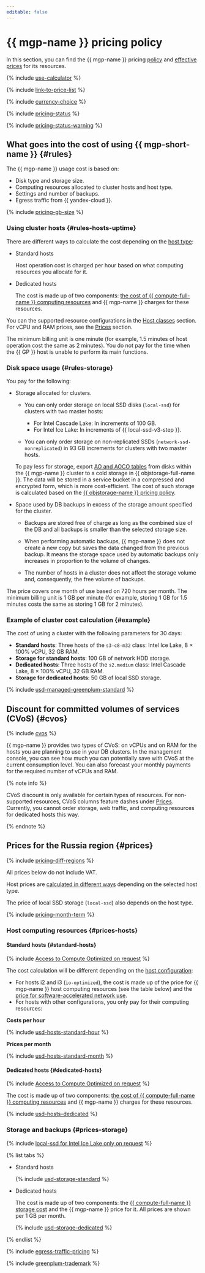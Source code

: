 ```yaml
---
editable: false
---
```


# {{ mgp-name }} pricing policy

In this section, you can find the {{ mgp-name }} pricing [policy](#rules) and [effective prices](#prices) for its resources.

{% include [use-calculator](../../_includes/pricing/use-calculator.md) %}

{% include [link-to-price-list](../../_includes/pricing/link-to-price-list.md) %}

{% include [currency-choice](../../_includes/pricing/currency-choice.md) %}

{% include [pricing-status](../../_includes/mdb/pricing-status.md) %}

{% include [pricing-status-warning](../../_includes/mdb/pricing-status-warning.md) %}

## What goes into the cost of using {{ mgp-short-name }} {#rules}

The {{ mgp-name }} usage cost is based on:

* Disk type and storage size.
* Computing resources allocated to cluster hosts and host type.
* Settings and number of backups.
* Egress traffic from {{ yandex-cloud }}.

{% include [pricing-gb-size](../../_includes/pricing-gb-size.md) %}

### Using cluster hosts {#rules-hosts-uptime}


There are different ways to calculate the cost depending on the [host type](../concepts/):

* Standard hosts

  Host operation cost is charged per hour based on what computing resources you allocate for it.

* Dedicated hosts

  The cost is made up of two components: [the cost of {{ compute-full-name }} computing resources](../../compute/pricing.md#prices) and {{ mgp-name }} charges for these resources.



You can the supported resource configurations in the [Host classes](../concepts/instance-types.md) section. For vCPU and RAM prices, see the [Prices](#prices) section.

The minimum billing unit is one minute (for example, 1.5 minutes of host operation cost the same as 2 minutes). You do not pay for the time when the {{ GP }} host is unable to perform its main functions.

### Disk space usage {#rules-storage}

You pay for the following:

* Storage allocated for clusters.


  * You can only order storage on local SSD disks (`local-ssd`) for clusters with two master hosts:

    * For Intel Cascade Lake: In increments of 100 GB.
    * For Intel Ice Lake: In increments of {{ local-ssd-v3-step }}.



  * You can only order storage on non-replicated SSDs (`network-ssd-nonreplicated`) in 93 GB increments for clusters with two master hosts.

  To pay less for storage, export [AO and AOCO tables](../tutorials/yezzey.md) from disks within the {{ mgp-name }} cluster to a cold storage in {{ objstorage-full-name }}. The data will be stored in a service bucket in a compressed and encrypted form, which is more cost-efficient. The cost of such storage is calculated based on the [{{ objstorage-name }} pricing policy](../../storage/pricing.md).

* Space used by DB backups in excess of the storage amount specified for the cluster.

  * Backups are stored free of charge as long as the combined size of the DB and all backups is smaller than the selected storage size.

  * When performing automatic backups, {{ mgp-name }} does not create a new copy but saves the data changed from the previous backup. It means the storage space used by automatic backups only increases in proportion to the volume of changes.

  * The number of hosts in a cluster does not affect the storage volume and, consequently, the free volume of backups.

The price covers one month of use based on 720 hours per month. The minimum billing unit is 1 GB per minute (for example, storing 1 GB for 1.5 minutes costs the same as storing 1 GB for 2 minutes).


### Example of cluster cost calculation {#example}

The cost of using a cluster with the following parameters for 30 days:

* **Standard hosts**: Three hosts of the `s3-c8-m32` class: Intel Ice Lake, 8 × 100% vCPU, 32 GB RAM.
* **Storage for standard hosts**: 100 GB of network HDD storage.
* **Dedicated hosts**: Three hosts of the `s2.medium` class: Intel Cascade Lake, 8 × 100% vCPU, 32 GB RAM.
* **Storage for dedicated hosts**: 50 GB of local SSD storage.



{% include [usd-managed-greenplum-standard](../../_pricing_examples/managed-greenplum/usd-managed-greenplum.md) %}


## Discount for committed volumes of services (CVoS) {#cvos}

{% include [cvos](../../_includes/mdb/cvos.md) %}

{{ mgp-name }} provides two types of CVoS: on vCPUs and on RAM for the hosts you are planning to use in your DB clusters. In the management console, you can see how much you can potentially save with CVoS at the current consumption level. You can also forecast your monthly payments for the required number of vCPUs and RAM.

{% note info %}

CVoS discount is only available for certain types of resources. For non-supported resources, CVoS columns feature dashes under [Prices](#prices). Currently, you cannot order storage, web traffic, and computing resources for dedicated hosts this way.

{% endnote %}

## Prices for the Russia region {#prices}



{% include [pricing-diff-regions](../../_includes/pricing-diff-regions.md) %}



All prices below do not include VAT.



Host prices are [calculated in different ways](#rules-hosts-uptime) depending on the selected host type.

The price of local SSD storage (`local-ssd`) also depends on the host type.


{% include [pricing-month-term](../../_includes/mdb/pricing-month-term.md) %}

### Host computing resources {#prices-hosts}


#### Standard hosts {#standard-hosts}

{% include [Access to Compute Optimized on request](../../_includes/mdb/note-compute-optimized-request.md) %}

The cost calculation will be different depending on the [host configuration](../concepts/instance-types.md):

* For hosts i2 and i3 (`io-optimized`), the cost is made up of the price for {{ mgp-name }} host computing resources (see the table below) and the [price for software-accelerated network use](../../compute/pricing.md#software-accelerated-network).
* For hosts with other configurations, you only pay for their computing resources:


**Costs per hour**




{% include [usd-hosts-standard-hour](../../_pricing/managed-greenplum/usd-hosts-standard-hour.md) %}


**Prices per month**




{% include [usd-hosts-standard-month](../../_pricing/managed-greenplum/usd-hosts-standard-month.md) %}



#### Dedicated hosts {#dedicated-hosts}

{% include [Access to Compute Optimized on request](../../_includes/mdb/note-compute-optimized-request.md) %}

The cost is made up of two components: [the cost of {{ compute-full-name }} computing resources](../../compute/pricing.md#prices) and {{ mgp-name }} charges for these resources.



{% include [usd-hosts-dedicated](../../_pricing/managed-greenplum/usd-hosts-dedicated.md) %}



### Storage and backups {#prices-storage}

{% include [local-ssd for Intel Ice Lake only on request](../../_includes/ice-lake-local-ssd-note.md) %}






{% list tabs %}

- Standard hosts

  {% include [usd-storage-standard](../../_pricing/managed-greenplum/usd-storage-standard.md) %}

- Dedicated hosts

  The cost is made up of two components: the [{{ compute-full-name }} storage cost](../../compute/pricing.md#prices) and the {{ mgp-name }} price for it. All prices are shown per 1 GB per month.

  {% include [usd-storage-dedicated](../../_pricing/managed-greenplum/usd-storage-dedicated.md) %}

{% endlist %}


{% include [egress-traffic-pricing](../../_includes/egress-traffic-pricing.md) %}

{% include [greenplum-trademark](../../_includes/mdb/mgp/trademark.md) %}
